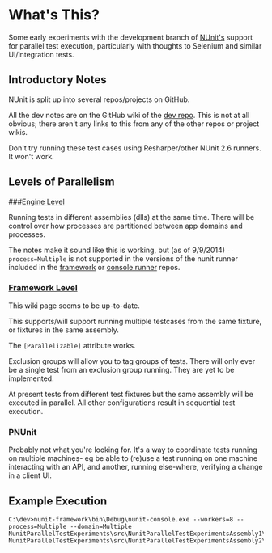 # What's This?

Some early experiments with the development branch of [NUnit's](nunit) support for parallel test execution, particularly with thoughts to Selenium and similar UI/integration tests.

## Introductory Notes

NUnit is split up into several repos/projects on GitHub.

All the dev notes are on the GitHub wiki of the [dev repo](nu-dev-wiki). This is not at all obvious; there aren't any links to this from any of the other repos or project wikis.

Don't try running these test cases using Resharper/other NUnit 2.6 runners. It won't work. 

## Levels of Parallelism

###[Engine Level](https://github.com/nunit/dev/wiki/Engine-Parallel-Test-Execution)

Running tests in different assemblies (dlls) at the same time.
There will be control over how processes are partitioned between app domains and processes.

The notes make it sound like this is working, but (as of 9/9/2014) `--process=Multiple` is not supported in the versions of the nunit runner included in the [framework](nu-framework) or [console runner](nu-console) repos.

### [Framework Level](https://github.com/nunit/dev/wiki/Framework-Parallel-Test-Execution)

This wiki page seems to be up-to-date.

This supports/will support running multiple testcases from the same fixture, or fixtures in the same assembly.

The `[Parallelizable]` attribute works.

Exclusion groups will allow you to tag groups of tests. There will only ever be a single test from an exclusion group running. They are yet to be implemented.

At present tests from different test fixtures but the same assembly will be executed in parallel. All other configurations result in sequential test execution.

### PNUnit

Probably not what you're looking for.  It's a way to coordinate tests running on multiple machines- eg be able to (re)use a test running on one machine interacting with an API, and another, running else-where, verifying a change in a client UI.


## Example Execution

```
C:\dev>nunit-framework\bin\Debug\nunit-console.exe --workers=8 --process=Multiple --domain=Multiple NunitParallelTestExperiments\src\NunitParallelTestExperimentsAssembly1\bin\Debug\NunitParallelTestExperimentsAssembly1.dll NunitParallelTestExperiments\src\NunitParallelTestExperimentsAssembly2\bin\Debug\NunitParallelTestExperimentsAssembly2.dll
```


[nunit]: https://github.com/nunit
[nu_framework]: https://github.com/nunit/nunit-framework.git
[nu-console]: https://github.com/nunit/nunit-console.git
[nu-dev-wiki]: https://github.com/nunit/dev.git